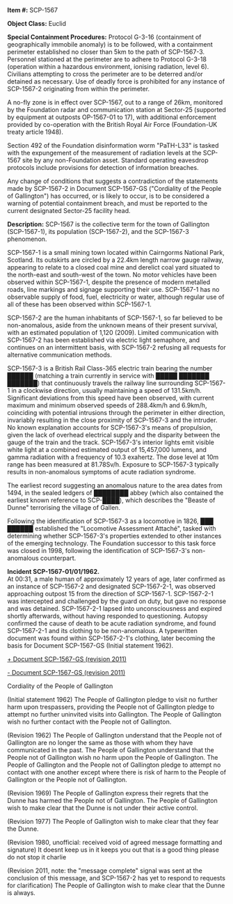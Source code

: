 **Item #:** SCP-1567

**Object Class:** Euclid

**Special Containment Procedures:** Protocol G-3-16 (containment of geographically immobile anomaly) is to be followed, with a containment perimeter established no closer than 5km to the path of SCP-1567-3. Personnel stationed at the perimeter are to adhere to Protocol G-3-18 (operation within a hazardous environment, ionising radiation, level 6). Civilians attempting to cross the perimeter are to be deterred and/or detained as necessary. Use of deadly force is prohibited for any instance of SCP-1567-2 originating from within the perimeter.

A no-fly zone is in effect over SCP-1567, out to a range of 26km, monitored by the Foundation radar and communication station at Sector-25 (supported by equipment at outposts OP-1567-01 to 17), with additional enforcement provided by co-operation with the British Royal Air Force (Foundation-UK treaty article 1948).

Section 492 of the Foundation disinformation worm "PaTH-L33" is tasked with the expungement of the measurement of radiation levels at the SCP-1567 site by any non-Foundation asset. Standard operating eavesdrop protocols include provisions for detection of information breaches.

Any change of conditions that suggests a contradiction of the statements made by SCP-1567-2 in Document SCP-1567-GS ("Cordiality of the People of Gallington") has occurred, or is likely to occur, is to be considered a warning of potential containment breach, and must be reported to the current designated Sector-25 facility head.

**Description:** SCP-1567 is the collective term for the town of Gallington (SCP-1567-1), its population (SCP-1567-2), and the SCP-1567-3 phenomenon.

SCP-1567-1 is a small mining town located within Cairngorms National Park, Scotland. Its outskirts are circled by a 22.4km length narrow gauge railway, appearing to relate to a closed coal mine and derelict coal yard situated to the north-east and south-west of the town. No motor vehicles have been observed within SCP-1567-1, despite the presence of modern metalled roads, line markings and signage supporting their use. SCP-1567-1 has no observable supply of food, fuel, electricity or water, although regular use of all of these has been observed within SCP-1567-1.

SCP-1567-2 are the human inhabitants of SCP-1567-1, so far believed to be non-anomalous, aside from the unknown means of their present survival, with an estimated population of 1,120 (2009). Limited communication with SCP-1567-2 has been established via electric light semaphore, and continues on an intermittent basis, with SCP-1567-2 refusing all requests for alternative communication methods.

SCP-1567-3 is a British Rail Class-365 electric train bearing the number ██████ (matching a train currently in service with █████ ███████ ███████) that continuously travels the railway line surrounding SCP-1567-1 in a clockwise direction, usually maintaining a speed of 131.5km/h. Significant deviations from this speed have been observed, with current maximum and minimum observed speeds of 288.4km/h and 6.9km/h, coinciding with potential intrusions through the perimeter in either direction, invariably resulting in the close proximity of SCP-1567-3 and the intruder. No known explanation accounts for SCP-1567-3's means of propulsion, given the lack of overhead electrical supply and the disparity between the gauge of the train and the track. SCP-1567-3's interior lights emit visible white light at a combined estimated output of 15,457,000 lumens, and gamma radiation with a frequency of 10.3 exahertz. The dose level at 10m range has been measured at 81.78Sv/h. Exposure to SCP-1567-3 typically results in non-anomalous symptoms of acute radiation syndrome.

The earliest record suggesting an anomalous nature to the area dates from 1494, in the sealed ledgers of ████████ abbey (which also contained the earliest known reference to SCP-████), which describes the "Beaste of Dunne" terrorising the village of Gallen.

Following the identification of SCP-1567-3 as a locomotive in 1826, ███ ██████ established the "Locomotive Assessment Attaché", tasked with determining whether SCP-1567-3's properties extended to other instances of the emerging technology. The Foundation successor to this task force was closed in 1998, following the identification of SCP-1567-3's non-anomalous counterpart.

**Incident SCP-1567-01/01/1962.**  
At 00:31, a male human of approximately 12 years of age, later confirmed as an instance of SCP-1567-2 and designated SCP-1567-2-1, was observed approaching outpost 15 from the direction of SCP-1567-1. SCP-1567-2-1 was intercepted and challenged by the guard on duty, but gave no response and was detained. SCP-1567-2-1 lapsed into unconsciousness and expired shortly afterwards, without having responded to questioning. Autopsy confirmed the cause of death to be acute radiation syndrome, and found SCP-1567-2-1 and its clothing to be non-anomalous. A typewritten document was found within SCP-1567-2-1's clothing, later becoming the basis for Document SCP-1567-GS (Initial statement 1962).

[+ Document SCP-1567-GS (revision 2011)](javascript:;)

[\- Document SCP-1567-GS (revision 2011)](javascript:;)

Cordiality of the People of Gallington

(Initial statement 1962) The People of Gallington pledge to visit no further harm upon trespassers, providing the People not of Gallington pledge to attempt no further uninvited visits into Gallington. The People of Gallington wish no further contact with the People not of Gallington.

(Revision 1962) The People of Gallington understand that the People not of Gallington are no longer the same as those with whom they have communicated in the past. The People of Gallington understand that the People not of Gallington wish no harm upon the People of Gallington. The People of Gallington and the People not of Gallington pledge to attempt no contact with one another except where there is risk of harm to the People of Gallington or the People not of Gallington.

(Revision 1969) The People of Gallington express their regrets that the Dunne has harmed the People not of Gallington. The People of Gallington wish to make clear that the Dunne is not under their active control.

(Revision 1977) The People of Gallington wish to make clear that they fear the Dunne.

(Revision 1980, unofficial: received void of agreed message formatting and signature) It doesnt keep us in it keeps you out that is a good thing please do not stop it charlie

(Revision 2011, note: the "message complete" signal was sent at the conclusion of this message, and SCP-1567-2 has yet to respond to requests for clarification) The People of Gallington wish to make clear that the Dunne is always.